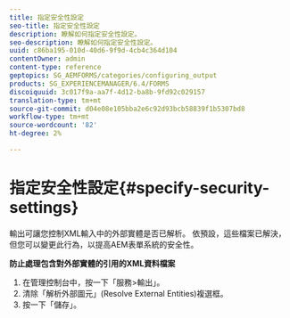 ```yaml
---
title: 指定安全性設定
seo-title: 指定安全性設定
description: 瞭解如何指定安全性設定。
seo-description: 瞭解如何指定安全性設定。
uuid: c86ba195-010d-40d6-9f9d-4cb4c364d104
contentOwner: admin
content-type: reference
geptopics: SG_AEMFORMS/categories/configuring_output
products: SG_EXPERIENCEMANAGER/6.4/FORMS
discoiquuid: 3c017f9a-aa7f-4d12-ba8b-9fd92c029157
translation-type: tm+mt
source-git-commit: d04e08e105bba2e6c92d93bcb58839f1b5307bd8
workflow-type: tm+mt
source-wordcount: '82'
ht-degree: 2%

---
```



# 指定安全性設定{#specify-security-settings}

輸出可讓您控制XML輸入中的外部實體是否已解析。 依預設，這些檔案已解決，但您可以變更此行為，以提高AEM表單系統的安全性。

**防止處理包含對外部實體的引用的XML資料檔案**

1. 在管理控制台中，按一下「服務>輸出」。
1. 清除「解析外部圖元」(Resolve External Entities)複選框。
1. 按一下「儲存」。

